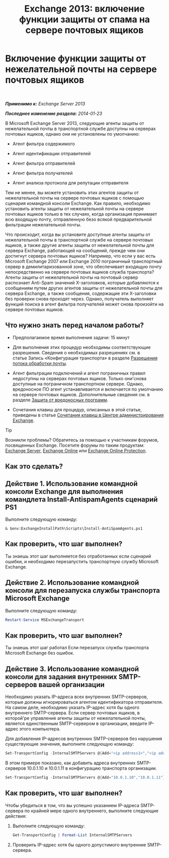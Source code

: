 ﻿---
title: 'Exchange 2013: включение функции защиты от спама на сервере почтовых ящиков'
TOCTitle: Включение функции защиты от нежелательной почты на сервере почтовых ящиков
ms:assetid: 59d22c5e-64bc-4879-8ad1-364862b6ba11
ms:mtpsurl: https://technet.microsoft.com/ru-ru/library/Bb201691(v=EXCHG.150)
ms:contentKeyID: 50488278
ms.date: 04/30/2018
mtps_version: v=EXCHG.150
ms.translationtype: HT
---

# Включение функции защиты от нежелательной почты на сервере почтовых ящиков

 

_**Применимо к:** Exchange Server 2013_

_**Последнее изменение раздела:** 2014-01-23_

В Microsoft Exchange Server 2013, следующие агенты защиты от нежелательной почты в транспортной службе доступны на серверах почтовых ящиков, однако они не установлены по умолчанию:

  - Агент фильтра содержимого

  - Агент идентификации отправителей

  - Агент фильтра отправителей

  - Агент фильтра получателей

  - Агент анализа протокола для репутации отправителя

Тем не менее, вы можете установить этих агентов защиты от нежелательной почты на сервере почтовых ящиков с помощью сценария командной консоли Exchange. Как правило, необходимо установить агенты защиты от нежелательной почты на сервере почтовых ящиков только в тех случаях, когда организация принимает всю входящую почту, отправленную безо всякой предварительной фильтрации нежелательной почты.

Что происходит, когда вы установите доступные агенты защиты от нежелательной почты в транспортной службе на сервере почтовых ящиков, а также другие агенты защиты от нежелательной почты для сервера Exchange, работающей на сообщений, прежде чем они достигнут сервера почтовых ящиков? Например, что если у вас есть Microsoft Exchange 2007 или Exchange 2010 пограничный транспортный сервер в демилитаризованной зоне, что обеспечивает входящую почту непосредственно на сервере почтовых ящиков служба транспорта? Агенты защиты от нежелательной почты на почтовый сервер распознает Anti-Spam значений X-заголовков, которые добавляются к сообщениям путем других агентов защиты от нежелательной почты для сервера Exchange, а также сообщения, содержащие эти X-заголовки без проверки снова проходят через. Однако, получатель выполняет функций поиска в агент фильтра получателей может снова произойти на сервере почтовых ящиков.

## Что нужно знать перед началом работы?

  - Предполагаемое время выполнения задачи: 15 минут

  - Для выполнения этих процедур необходимы соответствующие разрешения. Сведения о необходимых разрешениях см. в статье Запись «Конфигурация транспорта» в разделе [Разрешения потока обработки почты](mail-flow-permissions-exchange-2013-help.md).

  - Агент фильтрации подключений и агент пограничных правил недоступны на серверах почтовых ящиков. Только они'снова доступные на пограничном транспортном сервере. Однако, вредоносное ПО агент устанавливается и включается по умолчанию на сервере почтовых ящиков. Дополнительные сведения см. в разделе [Защита от вредоносных программ](anti-malware-protection-exchange-2013-help.md).

  - Сочетания клавиш для процедур, описанных в этой статье, приведены в статье [Сочетания клавиш в Центре администрирования Exchange](keyboard-shortcuts-in-the-exchange-admin-center-exchange-online-protection-help.md).

> [!TIP]  
> Возникли проблемы? Обратитесь за помощью к участникам форумов, посвященных Exchange. Посетите форумы по таким продуктам: <a href="https://go.microsoft.com/fwlink/p/?linkid=60612">Exchange Server</a>, <a href="https://go.microsoft.com/fwlink/p/?linkid=267542">Exchange Online</a> или <a href="https://go.microsoft.com/fwlink/p/?linkid=285351">Exchange Online Protection</a>.


## Как это сделать?

## Действие 1. Использование командной консоли Exchange для выполнения командлета Install-AntispamAgents сценарий PS1

Выполните следующую команду:

    & $env:ExchangeInstallPath\Scripts\Install-AntiSpamAgents.ps1

## Как проверить, что шаг выполнен?

Ты знаешь этот шаг выполняется без отработанных если сценарий ошибки, и необходимо перезапустить транспортную службу Microsoft Exchange.

## Действие 2. Использование командной консоли для перезапуска службы транспорта Microsoft Exchange

Выполните следующую команду:

```powershell
Restart-Service MSExchangeTransport
```

## Как проверить, что шаг выполнен?

Ты знаешь этот шаг работал Если перезапуск службы транспорта Microsoft Exchange без ошибок.

## Действие 3. Использование командной консоли для задания внутренних SMTP-серверов вашей организации

Необходимо указать IP-адреса всех внутренних SMTP-серверов, которые должны игнорироваться агентом идентификатора отправителя. На самом деле, необходимо указать IP-адрес хотя бы одного внутреннего SMTP-сервера. Если сервер почтовых ящиков, в которой'ре управление агенты защиты от нежелательной почты, является единственным SMTP-сервером в организации, введите IP-адрес этого компьютера.

Для добавления IP-адресов внутренних SMTP-серверов без нарушения существующие значения, выполните следующую команду:

```powershell
Set-TransportConfig -InternalSMTPServers @{Add="<ip address1>","<ip address2>"...}
```

В этом примере показано, как добавить адреса внутренних SMTP-серверов 10.0.1.10 и 10.0.1.11 в конфигурацию транспорта организации.

```powershell
Set-TransportConfig -InternalSMTPServers @{Add="10.0.1.10","10.0.1.11"}
```

## Как проверить, что шаг выполнен?

Чтобы убедиться в том, что вы успешно указанием IP-адреса SMTP-сервера по крайней мере одного внутреннего, выполните следующие действия:

1.  Выполните следующую команду:
    
    ```powershell
	Get-TransportConfig | Format-List InternalSMTPServers
	```

2.  Проверить IP-адрес хотя бы одного допустимого внутренние SMTP-сервера.

